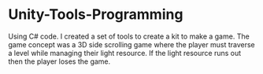 # Unity-Tools-Programming
Using C# code. I created a set of tools to create a kit to make a game. The game concept was a 3D side scrolling game where the player must traverse a level while managing their light resource. If the light resource runs out then the player loses the game.
